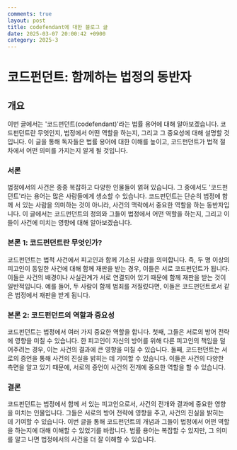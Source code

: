 ```yaml
---
comments: true
layout: post
title: codefendant에 대한 블로그 글
date: 2025-03-07 20:00:42 +0900
category: 2025-3
---
```


# 코드펀던트: 함께하는 법정의 동반자

## 개요
이번 글에서는 '코드펀던트(codefendant)'라는 법률 용어에 대해 알아보겠습니다. 코드펀던트란 무엇인지, 법정에서 어떤 역할을 하는지, 그리고 그 중요성에 대해 설명할 것입니다. 이 글을 통해 독자들은 법률 용어에 대한 이해를 높이고, 코드펀던트가 법적 절차에서 어떤 의미를 가지는지 알게 될 것입니다.

### 서론
법정에서의 사건은 종종 복잡하고 다양한 인물들이 얽혀 있습니다. 그 중에서도 '코드펀던트'라는 용어는 많은 사람들에게 생소할 수 있습니다. 코드펀던트는 단순히 법정에 함께 서 있는 사람을 의미하는 것이 아니라, 사건의 맥락에서 중요한 역할을 하는 동반자입니다. 이 글에서는 코드펀던트의 정의와 그들이 법정에서 어떤 역할을 하는지, 그리고 이들이 사건에 미치는 영향에 대해 알아보겠습니다.

### 본론 1: 코드펀던트란 무엇인가?
코드펀던트는 법적 사건에서 피고인과 함께 기소된 사람을 의미합니다. 즉, 두 명 이상의 피고인이 동일한 사건에 대해 함께 재판을 받는 경우, 이들은 서로 코드펀던트가 됩니다. 이들은 사건의 배경이나 사실관계가 서로 연결되어 있기 때문에 함께 재판을 받는 것이 일반적입니다. 예를 들어, 두 사람이 함께 범죄를 저질렀다면, 이들은 코드펀던트로서 같은 법정에서 재판을 받게 됩니다.

### 본론 2: 코드펀던트의 역할과 중요성
코드펀던트는 법정에서 여러 가지 중요한 역할을 합니다. 첫째, 그들은 서로의 방어 전략에 영향을 미칠 수 있습니다. 한 피고인이 자신의 방어를 위해 다른 피고인의 책임을 덜어주려는 경우, 이는 사건의 결과에 큰 영향을 미칠 수 있습니다. 둘째, 코드펀던트는 서로의 증언을 통해 사건의 진실을 밝히는 데 기여할 수 있습니다. 이들은 사건의 다양한 측면을 알고 있기 때문에, 서로의 증언이 사건의 전개에 중요한 역할을 할 수 있습니다.

### 결론
코드펀던트는 법정에서 함께 서 있는 피고인으로서, 사건의 전개와 결과에 중요한 영향을 미치는 인물입니다. 그들은 서로의 방어 전략에 영향을 주고, 사건의 진실을 밝히는 데 기여할 수 있습니다. 이번 글을 통해 코드펀던트의 개념과 그들이 법정에서 어떤 역할을 하는지에 대해 이해할 수 있었기를 바랍니다. 법률 용어는 복잡할 수 있지만, 그 의미를 알고 나면 법정에서의 사건을 더 잘 이해할 수 있습니다.